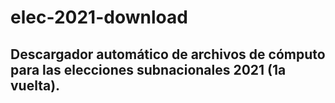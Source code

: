 # elec-2021-download
## Descargador automático de archivos de cómputo para las elecciones subnacionales 2021 (1a vuelta).
